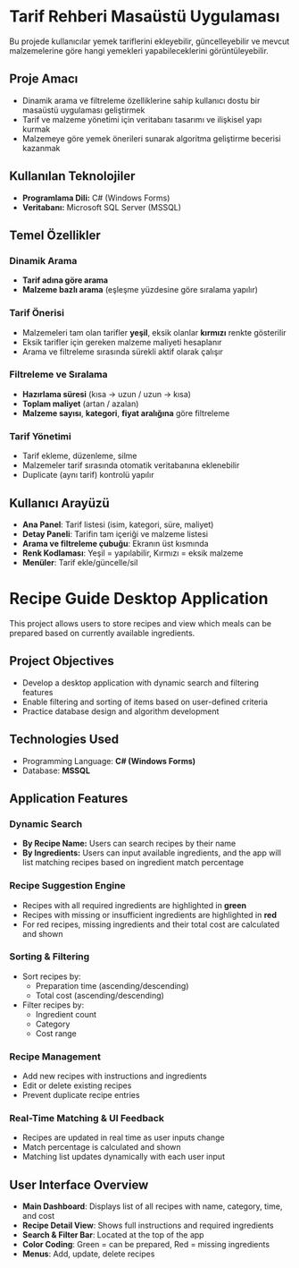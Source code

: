 #  Tarif Rehberi Masaüstü Uygulaması

Bu projede kullanıcılar yemek tariflerini ekleyebilir, güncelleyebilir ve mevcut malzemelerine göre hangi yemekleri yapabileceklerini görüntüleyebilir.

##  Proje Amacı

- Dinamik arama ve filtreleme özelliklerine sahip kullanıcı dostu bir masaüstü uygulaması geliştirmek  
- Tarif ve malzeme yönetimi için veritabanı tasarımı ve ilişkisel yapı kurmak  
- Malzemeye göre yemek önerileri sunarak algoritma geliştirme becerisi kazanmak  


##  Kullanılan Teknolojiler

- **Programlama Dili:** C# (Windows Forms)
- **Veritabanı:** Microsoft SQL Server (MSSQL)


##  Temel Özellikler

###  Dinamik Arama

- **Tarif adına göre arama**
- **Malzeme bazlı arama** (eşleşme yüzdesine göre sıralama yapılır)

###  Tarif Önerisi

- Malzemeleri tam olan tarifler **yeşil**, eksik olanlar **kırmızı** renkte gösterilir
- Eksik tarifler için gereken malzeme maliyeti hesaplanır
- Arama ve filtreleme sırasında sürekli aktif olarak çalışır

###  Filtreleme ve Sıralama

- **Hazırlama süresi** (kısa → uzun / uzun → kısa)
- **Toplam maliyet** (artan / azalan)
- **Malzeme sayısı**, **kategori**, **fiyat aralığına** göre filtreleme

###  Tarif Yönetimi

- Tarif ekleme, düzenleme, silme
- Malzemeler tarif sırasında otomatik veritabanına eklenebilir
- Duplicate (aynı tarif) kontrolü yapılır

##  Kullanıcı Arayüzü

- **Ana Panel**: Tarif listesi (isim, kategori, süre, maliyet)
- **Detay Paneli**: Tarifin tam içeriği ve malzeme listesi
- **Arama ve filtreleme çubuğu**: Ekranın üst kısmında
- **Renk Kodlaması**: Yeşil = yapılabilir, Kırmızı = eksik malzeme
- **Menüler**: Tarif ekle/güncelle/sil


#  Recipe Guide Desktop Application
This project allows users to store recipes and view which meals can be prepared based on currently available ingredients.

##  Project Objectives

- Develop a desktop application with dynamic search and filtering features
- Enable filtering and sorting of items based on user-defined criteria
- Practice database design and algorithm development


##  Technologies Used

- Programming Language: **C# (Windows Forms)**
- Database: **MSSQL**


##  Application Features

###  Dynamic Search

- **By Recipe Name:** Users can search recipes by their name
- **By Ingredients:** Users can input available ingredients, and the app will list matching recipes based on ingredient match percentage

###  Recipe Suggestion Engine

- Recipes with all required ingredients are highlighted in **green**
- Recipes with missing or insufficient ingredients are highlighted in **red**
- For red recipes, missing ingredients and their total cost are calculated and shown

###  Sorting & Filtering

- Sort recipes by:
  - Preparation time (ascending/descending)
  - Total cost (ascending/descending)
- Filter recipes by:
  - Ingredient count
  - Category
  - Cost range

###  Recipe Management

- Add new recipes with instructions and ingredients
- Edit or delete existing recipes
- Prevent duplicate recipe entries

###  Real-Time Matching & UI Feedback

- Recipes are updated in real time as user inputs change
- Match percentage is calculated and shown
- Matching list updates dynamically with each user input

## User Interface Overview

- **Main Dashboard**: Displays list of all recipes with name, category, time, and cost
- **Recipe Detail View**: Shows full instructions and required ingredients
- **Search & Filter Bar**: Located at the top of the app
- **Color Coding**: Green = can be prepared, Red = missing ingredients
- **Menus**: Add, update, delete recipes



